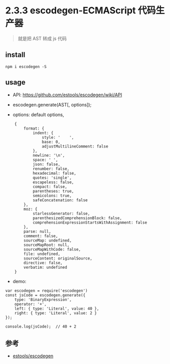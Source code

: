 # 2.3.3 escodegen-ECMAScript 代码生产器

>就是把 AST 转成 js 代码

## install

```
npm i escodegen -S
```

## usage
- API: https://github.com/estools/escodegen/wiki/API

- escodegen.generate(AST[, options]);
- options:
  default options,  
  
```
    {
        format: {
            indent: {
                style: '    ',
                base: 0,
                adjustMultilineComment: false
            },
            newline: '\n',
            space: ' ',
            json: false,
            renumber: false,
            hexadecimal: false,
            quotes: 'single',
            escapeless: false,
            compact: false,
            parentheses: true,
            semicolons: true,
            safeConcatenation: false
        },
        moz: {
            starlessGenerator: false,
            parenthesizedComprehensionBlock: false,
            comprehensionExpressionStartsWithAssignment: false
        },
        parse: null,
        comment: false,
        sourceMap: undefined,
        sourceMapRoot: null,
        sourceMapWithCode: false,
        file: undefined,
        sourceContent: originalSource,
        directive: false,
        verbatim: undefined
    }
```
- demo:

```
var escodegen = require('escodegen')
const jsCode = escodegen.generate({
    type: 'BinaryExpression',
    operator: '+',
    left: { type: 'Literal', value: 40 },
    right: { type: 'Literal', value: 2 }
});

console.log(jsCode);  // 40 + 2
```



## 参考
- [estools/escodegen](https://github.com/estools/escodegen)
